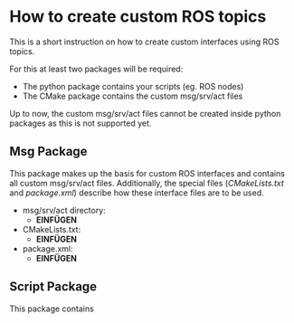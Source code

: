 # How to create custom ROS topics
This is a short instruction on how to create custom interfaces using ROS topics.  

For this at least two packages will be required:
* The python package contains your scripts (eg. ROS nodes)
* The CMake package contains the custom msg/srv/act files  

Up to now, the custom msg/srv/act files cannot be created inside python packages as this is not supported yet.  

## Msg Package
This package makes up the basis for custom ROS interfaces and contains all custom msg/srv/act files. Additionally, the special files (_CMakeLists.txt_ and _package.xml_) describe how these interface files are to be used.

* msg/srv/act directory:
  * __EINFÜGEN__
* CMakeLists.txt:
  * __EINFÜGEN__
* package.xml:
  * __EINFÜGEN__


## Script Package
This package contains 
